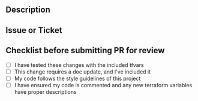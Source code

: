 ## Description
<!--- Describe your changes in detail -->
<!--- Are these changes a new behavior? What was the old vs new -->


## Issue or Ticket
<!--- There should be an issue (github issue) or Jira ticket for this work -->

<!--- Please link to the issue here: -->


<!-- Comment this out if you'd like to include more information for an easier review
## Additional Info
 -->


## Checklist before submitting PR for review
- [ ] I have tested these changes with the included tfvars
- [ ] This change requires a doc update, and I've included it
- [ ] My code follows the style guidelines of this project
- [ ] I have ensured my code is commented and any new terraform variables have proper descriptions
